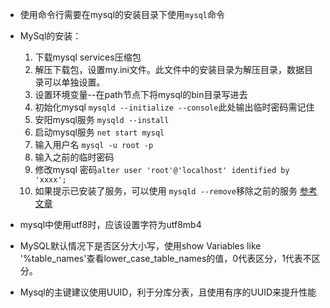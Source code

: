 * 使用命令行需要在mysql的安装目录下使用`mysql`命令
* MySql的安装：
    1. 下载mysql services压缩包
    2. 解压下载包，设置my.ini文件。此文件中的安装目录为解压目录，数据目录可以单独设置。
    3. 设置环境变量--在path节点下将mysql的bin目录写进去
    4. 初始化mysql `mysqld --initialize --console`此处输出临时密码需记住
    5. 安阳mysql服务  `mysqld --install`
    6. 启动mysql服务  `net start mysql`
    7. 输入用户名  `mysql -u root -p`
    8. 输入之前的临时密码
    9. 修改mysql 密码`alter user 'root'@'localhost' identified by 'xxxx';`
    10. 如果提示已安装了服务，可以使用 `mysqld --remove`移除之前的服务
[参考文章](https://www3.ntu.edu.sg/home/ehchua/programming/sql/MySQL_HowTo.html)
* mysql中使用utf8时，应该设置字符为utf8mb4
* MySQL默认情况下是否区分大小写，使用show Variables like '%table_names'查看lower_case_table_names的值，0代表区分，1代表不区分。

* Mysql的主键建议使用UUID，利于分库分表，且使用有序的UUID来提升性能
